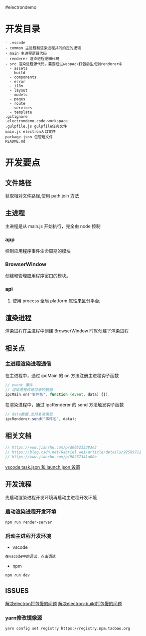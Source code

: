 #electrondemo

# 开发目录

```
- .vscode
- common 主进程和渲染进程共同约定的逻辑
- main 主进程逻辑代码
- renderer 渲染进程逻辑代码
- src 渲染进程源代码，需要经过webpack打包后生成到renderer中
  - assets
  - build
  - components
  - error
  - i18n
  - layout
  - models
  - pages
  - route
  - services
  - template
.gitignore
.electrondemo.code-workspace
.gulpfile.js gulpfile任务文件
main.js electron入口文件
package.json 包管理文件
README.md
```

# 开发要点

## 文件路径

获取相对文件路径,使用 path.join 方法

## 主进程

主进程是从 main.js 开始执行，完全由 node 控制

### app

控制应用程序事件生命周期的模块

### BrowserWindow

创建和管理应用程序窗口的模块。

### api

1. 使用 process 全局 platform 属性来区分平台;

## 渲染进程

渲染进程在主进程中创建 BrowserWindow 时就创建了渲染进程

## 相关点

### 主进程渲染进程通信

在主进程中，通过 ipcMain 的 on 方法注册主进程钩子函数

```js
// event 事件
// 渲染进程传递过来的数据
ipcMain.on("事件名", function (event, data) {});
```

在渲染进程中，通过 ipcRenderer 的 send 方法触发钩子函数

```js
// data数据,支持复杂类型
ipcRenderer.send("事件名", data);
```

## 相关文档

```js
// https://www.jianshu.com/p/d005213283e3
// https://blog.csdn.net/Gabriel_wei/article/details/92589711
// https://www.jianshu.com/p/98237341a08e
```

[vscode task.json 和 launch.json 设置](https://blog.csdn.net/sinolover/article/details/120351921)

## 开发流程

先启动渲染进程开发环境再启动主进程开发环境

### 启动渲染进程开发环境

```bash
npm run render-server
```

### 启动主进程开发环境

- vscode

```bash
在vscode中的调试，点击调试
```

- npm

```bash
npm run dev
```

## ISSUES

[解决electron打包慢的问题](https://blog.csdn.net/qq_43031691/article/details/106661476)
[解决electron-build打包慢的问题](https://blog.csdn.net/MagicWing_zs/article/details/115539809)

### yarn修改镜像源

```bash
yarn config set registry https://registry.npm.taobao.org
```